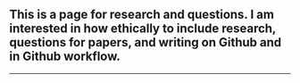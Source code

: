 ## This is a page for research and questions. I am interested in how ethically to include research, questions for papers, and writing on Github and in Github workflow. ##


----------




